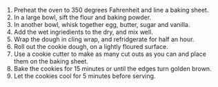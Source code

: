 1) Preheat the oven to 350 degrees Fahrenheit  and line a baking sheet.
2) In a large bowl, sift the flour and baking powder.
3) In another bowl, whisk together egg, butter, sugar and vanilla.
4) Add the wet ingriedients to the dry, and mix well.
5) Wrap the dough in cling wrap, and refridgerate for half an hour.
6) Roll out the cookie dough, on a lightly floured surface.
7) Use a cookie cutter to make as many cut outs as you can and place them on the baking sheet.
8) Bake the cookies for 15 minutes or until the edges turn golden brown.
9) Let the cookies cool for 5 minutes before serving.
